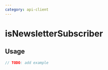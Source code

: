 ```yaml
---
category: api-client
---
```


# isNewsletterSubscriber

<!-- PLACEHOLDER_DESCRIPTION -->

## Usage

```ts
// TODO: add example
```
